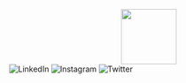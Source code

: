 <div id="header" align="center">
  <img src="https://media.giphy.com/media/gjrYDwbjnK8x36xZIO/giphy.gif" width="100"/>
</div>
<div id="badges">
  <img src="https://img.shields.io/badge/LinkedIn-blue?style=for-the-badge&logo=linkedin&logoColor=white" alt="LinkedIn "/>
  <img src="https://img.shields.io/badge/Instagram-red?style=for-the-badge&logo=youtube&logoColor=white" alt="Instagram"/>
  <img src="https://img.shields.io/badge/Twitter-blue?style=for-the-badge&logo=twitter&logoColor=white" alt="Twitter "/>
</div>

